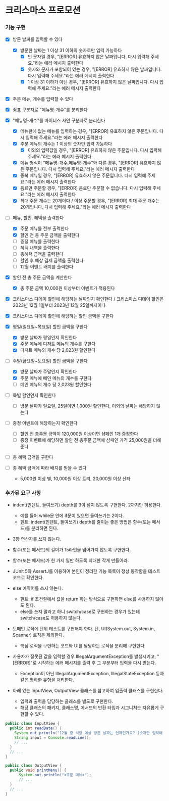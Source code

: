 # 크리스마스 프로모션

### 기능 구현

- [x] 방문 날짜를 입력할 수 있다
  - [x] 방문한 날짜는 1 이상 31 이하의 숫자로만 입력 가능하다
    - [x] 빈 문자일 경우, "[ERROR] 유효하지 않은 날짜입니다. 다시 입력해 주세요."라는 에러 메시지 출력한다
    - [x] 숫자와 문자가 포함되어 있는 경우, "[ERROR] 유효하지 않은 날짜입니다. 다시 입력해 주세요."라는 에러 메시지 출력한다
    - [x] 1 이상 31 이하가 아닌 경우, "[ERROR] 유효하지 않은 날짜입니다. 다시 입력해 주세요."라는 에러 메시지 출력한다

- [x] 주문 메뉴, 개수를 입력할 수 있다
- [x] 쉼표 구분자로 "메뉴명-개수"를 분리한다
- [x] "메뉴명-개수"를 마이너스 사인 구분자로 분리한다
  - [x] 메뉴판에 없는 메뉴를 입력하는 경우, "[ERROR] 유효하지 않은 주문입니다. 다시 입력해 주세요."라는 에러 메시지 출력한다
  - [x] 주문 메뉴의 개수는 1 이상의 숫자만 입력 가능하다
    - [x] 이외의 입력값일 경우, "[ERROR] 유효하지 않은 주문입니다. 다시 입력해 주세요."라는 에러 메시지 출력한다
  - [x] 메뉴 형식이 "메뉴명-개수,메뉴명-개수"와 다른 경우, "[ERROR] 유효하지 않은 주문입니다. 다시 입력해 주세요."라는 에러 메시지 출력한다
  - [x] 중복 메뉴일 경우, "[ERROR] 유효하지 않은 주문입니다. 다시 입력해 주세요."라는 에러 메시지 출력한다
  - [x] 음료만 주문할 경우, "[ERROR] 음료만 주문할 수 없습니다. 다시 입력해 주세요."라는 에러 메시지 출력한다
  - [x] 최대 주문 개수는 20개이다 / 이상 주문할 경우, "[ERROR] 최대 주문 개수는 20개입니다. 다시 입력해 주세요."라는 에러 메시지 출력한다

- [ ] 메뉴, 할인, 혜택을 출력한다
  - [x] 주문 메뉴를 전부 출력한다
  - [x] 할인 전 총 주문 금액을 출력한다
  - [ ] 증정 메뉴를 출력한다
  - [ ] 혜택 내역을 출력한다
  - [ ] 총혜택 금액을 출력한다
  - [ ] 할인 후 예상 결제 금액을 출력한다
  - [ ] 12월 이벤트 배지를 출력한다

- [x] 할인 전 총 주문 금액을 계산한다
  - [x] 총 주문 금액 10,000원 이상부터 이벤트가 적용된다
- [x] 크리스마스 디데이 할인에 해당하는 날짜인지 확인한다 / 크리스마스 디데이 할인은 2023년 12월 1일부터 2023년 12월 25일까지이다
- [x] 크리스마스 디데이 할인에 해당하는 할인 금액을 구한다

- [x] 평일(일요일~목요일) 할인 금액을 구한다
  - [x] 방문 날짜가 평일인지 확인한다
  - [x] 주문 메뉴에 디저트 메뉴의 개수를 구한다
  - [x] 디저트 메뉴의 개수 당 2,023원 할인한다

- [ ] 주말(금요일~토요일) 할인 금액을 구한다
  - [x] 방문 날짜가 주말인지 확인한다
  - [x] 주문 메뉴에 메인 메뉴의 개수를 구한다
  - [ ] 메인 메뉴의 개수 당 2,023원 할인한다

- [ ] 특별 할인인지 확인한다
  - [ ] 방문 날짜가 일요일, 25일이면 1,000원 할인한다, 이외의 날짜는 해당하지 않는다

- [ ] 증정 이벤트에 해당하는지 확인한다
  - [ ] 할인 전 총주문 금액이 120,000원 이상이면 샴페인 1개 증정한다
  - [ ] 증정 이벤트에 해당하면 할인 전 총주문 금액에 샴페인 가격 25,000원을 더해준다

- [ ] 총 혜택 금액을 구한다
- [ ] 총 혜택 금액에 따라 배지를 받을 수 있다
  - 5,000원 이상 별, 10,000원 이상 트리, 20,000원 이상 산타


### 추가된 요구 사항

- indent(인덴트, 들여쓰기) depth를 3이 넘지 않도록 구현한다. 2까지만 허용한다.
    - 예를 들어 while문 안에 if문이 있으면 들여쓰기는 2이다.
    - 힌트: indent(인덴트, 들여쓰기) depth를 줄이는 좋은 방법은 함수(또는 메서드)를 분리하면 된다.
- 3항 연산자를 쓰지 않는다.
- 함수(또는 메서드)의 길이가 15라인을 넘어가지 않도록 구현한다.
- 함수(또는 메서드)가 한 가지 일만 하도록 최대한 작게 만들어라.
- JUnit 5와 AssertJ를 이용하여 본인이 정리한 기능 목록이 정상 동작함을 테스트 코드로 확인한다.
- else 예약어를 쓰지 않는다.
  - 힌트: if 조건절에서 값을 return 하는 방식으로 구현하면 else를 사용하지 않아도 된다.
  - else를 쓰지 말라고 하니 switch/case로 구현하는 경우가 있는데 switch/case도 허용하지 않는다.
- 도메인 로직에 단위 테스트를 구현해야 한다. 단, UI(System.out, System.in, Scanner) 로직은 제외한다.
  - 핵심 로직을 구현하는 코드와 UI를 담당하는 로직을 분리해 구현한다.
- 사용자가 잘못된 값을 입력할 경우 IllegalArgumentException를 발생시키고, "[ERROR]"로 시작하는 에러 메시지를 출력 후 그 부분부터 입력을 다시 받는다.
  - Exception이 아닌 IllegalArgumentException, IllegalStateException 등과 같은 명확한 유형을 처리한다.

- 아래 있는 InputView, OutputView 클래스를 참고하여 입출력 클래스를 구현한다.
  - 입력과 출력을 담당하는 클래스를 별도로 구현한다.
  - 해당 클래스의 패키지, 클래스명, 메서드의 반환 타입과 시그니처는 자유롭게 구현할 수 있다.
```java    
public class InputView {
  public int readDate() {
    System.out.println("12월 중 식당 예상 방문 날짜는 언제인가요? (숫자만 입력해 주세요!)");
    String input = Console.readLine();    
    // ...
  }
  // ...
}

public class OutputView {
  public void printMenu() {
      System.out.println("<주문 메뉴>");
      // ...
  }
  // ...
}
```